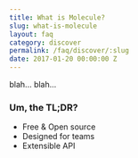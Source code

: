 ```yaml
---
title: What is Molecule?
slug: what-is-molecule
layout: faq
category: discover
permalink: /faq/discover/:slug
date: 2017-01-20 00:00:00 Z
---
```

blah... blah...

### Um, the TL;DR?
* Free & Open source
* Designed for teams
* Extensible API